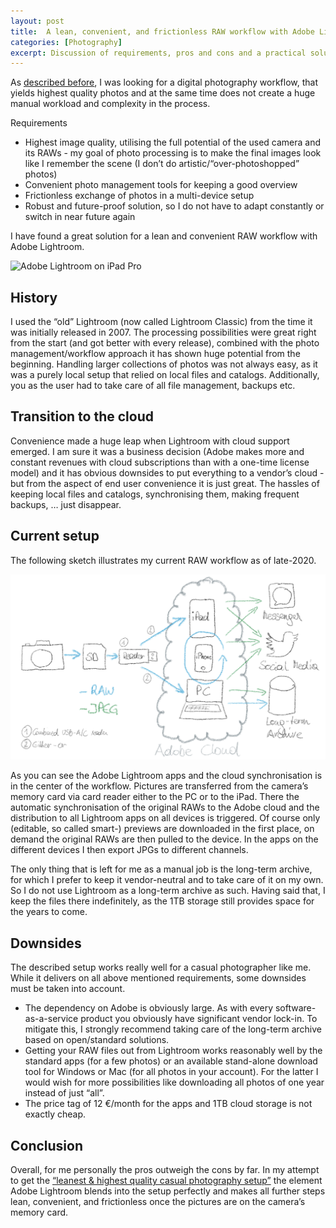 ```yaml
---
layout: post
title:  A lean, convenient, and frictionless RAW workflow with Adobe Lightroom
categories: [Photography] 
excerpt: Discussion of requirements, pros and cons and a practical solution for a RAW workflow with Adobe Lightroom
---
```

As [described before](https://jakobhuerner.github.io/leanest_highest_quality_casual_photography_setup/), I was looking for a digital photography workflow, that yields highest quality photos and at the same time does not create a huge manual workload and complexity in the process.

Requirements
* Highest image quality, utilising the full potential of the used camera and its RAWs - my goal of photo processing is to make the final images look like I remember the scene (I don’t do artistic/“over-photoshopped” photos)
* Convenient photo management tools for keeping a good overview
* Frictionless exchange of photos in a multi-device setup
* Robust and future-proof solution, so I do not have to adapt constantly or switch in near future again

I have found a great solution for a lean and convenient RAW workflow with Adobe Lightroom.

![Adobe Lightroom on iPad Pro](../images/20201225/adobe-lightroom-on-ipad-pro.gif)

## History

I used the “old” Lightroom (now called Lightroom Classic) from the time it was initially released in 2007. The processing possibilities were great right from the start (and got better with every release), combined with the photo management/workflow approach it has shown huge potential from the beginning. Handling larger collections of photos was not always easy, as it was a purely local setup that relied on local files and catalogs. Additionally, you as the user had to take care of all file management, backups etc.

## Transition to the cloud

Convenience made a huge leap when Lightroom with cloud support emerged. I am sure it was a business decision (Adobe makes more and constant revenues with cloud subscriptions than with a one-time license model) and it has obvious downsides to put everything to a vendor’s cloud - but from the aspect of end user convenience it is just great. The hassles of keeping local files and catalogs, synchronising them, making frequent backups, … just disappear. 

## Current setup

The following sketch illustrates my current RAW workflow as of late-2020.

![RAW workflow with Adobe Lightroom](../images/20201225/sketch_raw_workflow_with_adobe_lightroom.jpg)


As you can see the Adobe Lightroom apps and the cloud synchronisation is in the center of the workflow.
Pictures are transferred from the camera’s memory card via card reader either to the PC or to the iPad. There the automatic synchronisation of the original RAWs to the Adobe cloud and the distribution to all Lightroom apps on all devices is triggered. Of course only (editable, so called smart-) previews are downloaded in the first place, on demand the original RAWs are then pulled to the device. In the apps on the different devices I then export JPGs to different channels.

The only thing that is left for me as a manual job is the long-term archive, for which I prefer to keep it vendor-neutral and to take care of it on my own. So I do not use Lightroom as a long-term archive as such. Having said that, I keep the files there indefinitely, as the 1TB storage still provides space for the years to come.

## Downsides

The described setup works really well for a casual photographer like me. While it delivers on all above mentioned requirements, some downsides must be taken into account.
* The dependency on Adobe is obviously large. As with every software-as-a-service product you obviously have significant vendor lock-in. To mitigate this, I strongly recommend taking care of the long-term archive based on open/standard solutions.
* Getting your RAW files out from Lightroom works reasonably well by the standard apps (for a few photos) or an available stand-alone download tool for Windows or Mac (for all photos in your account). For the latter I would wish for more possibilities like downloading all photos of one year instead of just “all”.
* The price tag of 12 €/month for the apps and 1TB cloud storage is not exactly cheap.

## Conclusion

Overall, for me personally the pros outweigh the cons by far. In my attempt to get the [“leanest & highest quality casual photography setup”](https://jakobhuerner.github.io/leanest_highest_quality_casual_photography_setup/) the element Adobe Lightroom blends into the setup perfectly and makes all further steps lean, convenient, and frictionless once the pictures are on the camera’s memory card.
